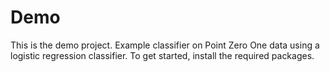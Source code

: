 # Demo
This is the demo project.
Example classifier on Point Zero One data using a logistic regression classifier.
To get started, install the required packages.
